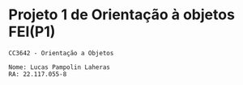 # Projeto 1 de Orientação à objetos FEI(P1)

    CC3642 - Orientação a Objetos
     
    Nome: Lucas Pampolin Laheras
    RA: 22.117.055-8
    
